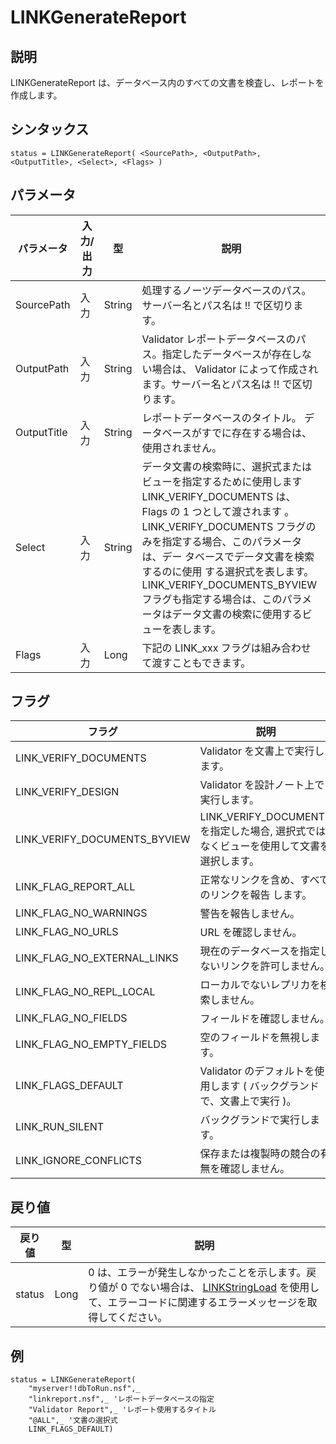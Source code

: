 # LINKGenerateReport

## 説明
LINKGenerateReport は、データベース内のすべての文書を検査し、レポートを作成します。

## シンタックス
```
status = LINKGenerateReport( <SourcePath>, <OutputPath>, <OutputTitle>, <Select>, <Flags> )
```

## パラメータ
| パラメータ | 入力/出力 | 型 | 説明 |
| --- | --- | --- | --- |
| SourcePath | 入力 | String | 処理するノーツデータベースのパス。サーバー名とパス名は !! で区切ります。 |
| OutputPath | 入力 | String	| Validator レポートデータベースのパス。指定したデータベースが存在しない場合は、 Validator によって作成されます。サーバー名とパス名は !! で区切ります。 |
| OutputTitle | 入力 | String | レポートデータベースのタイトル。 データベースがすでに存在する場合は、使用されません。 |
| Select | 入力 | String	| データ文書の検索時に、選択式または ビューを指定するために使用します LINK_VERIFY_DOCUMENTS は、Flags の 1 つとして渡されます 。 LINK_VERIFY_DOCUMENTS フラグのみを指定する場合、このパラメータは、デー タベースでデータ文書を検索するのに使用 する選択式を表します。 LINK_VERIFY_DOCUMENTS_BYVIEW フラグも指定する場合は、このパラメータはデータ文書の検索に使用するビューを表します。 |
| Flags | 入力 | Long | 下記の LINK_xxx フラグは組み合わせて渡すこともできます。 |

## フラグ
| フラグ | 説明 |
| --- | --- |
| LINK_VERIFY_DOCUMENTS | Validator を文書上で実行します。 |
| LINK_VERIFY_DESIGN | Validator を設計ノート上で実行します。 |
| LINK_VERIFY_DOCUMENTS_BYVIEW | LINK_VERIFY_DOCUMENTS を指定した場合,  選択式ではなくビューを使用して文書を選択します。 |
| LINK_FLAG_REPORT_ALL | 正常なリンクを含め、すべてのリンクを報告 します。 |
| LINK_FLAG_NO_WARNINGS | 警告を報告しません。 |
| LINK_FLAG_NO_URLS | URL を確認しません。 |
| LINK_FLAG_NO_EXTERNAL_LINKS| 現在のデータベースを指定しないリンクを許可しません。 |
| LINK_FLAG_NO_REPL_LOCAL | ローカルでないレプリカを検索しません。 |
| LINK_FLAG_NO_FIELDS | フィールドを確認しません。 |
| LINK_FLAG_NO_EMPTY_FIELDS | 空のフィールドを無視します。 |
| LINK_FLAGS_DEFAULT | Validator のデフォルトを使用します ( バックグランドで、文書上で実行 )。 |
| LINK_RUN_SILENT | バックグランドで実行します。 |
| LINK_IGNORE_CONFLICTS | 保存または複製時の競合の有無を確認しません。 |

## 戻り値
| 戻り値 | 型 | 説明 |
| --- | --- | --- |
| status | Long | 0 は、エラーが発生しなかったことを示します。戻り値が 0 でない場合は、 [LINKStringLoad](scriptstringload.md)  を使用して、エラーコードに関連するエラーメッセージを取得してください。 |

## 例
``` vbscript
status = LINKGenerateReport(
    "myserver!!dbToRun.nsf",_
    "linkreport.nsf",_ 'レポートデータベースの指定
    "Validator Report",_ 'レポート使用するタイトル
    "@ALL",_ '文書の選択式
    LINK_FLAGS_DEFAULT)
```